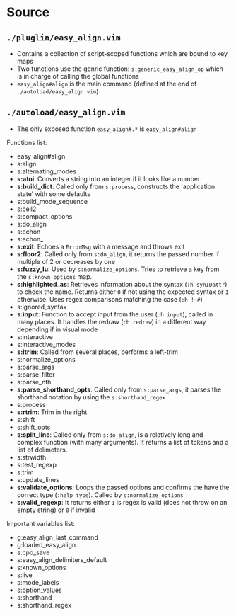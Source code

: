 # Source

## `./pluglin/easy_align.vim`

- Contains a collection of script-scoped functions which are bound to key maps
- Two functions use the genric function: `s:generic_easy_align_op` which is in
  charge of calling the global functions
- `easy_align#align` is the main command (defined at the end of `./autoload/easy_align.vim`)

## `./autoload/easy_align.vim`

- The only exposed function `easy_align#.*` is `easy_align#align`

Functions list:

- easy_align#align
- s:align
- s:alternating_modes
- **s:atoi**: Converts a string into an integer if it looks like a number
- **s:build_dict**: Called only from `s:process`, constructs the 'application state' with some defaults
- s:build_mode_sequence
- s:ceil2
- s:compact_options
- s:do_align
- s:echon
- s:echon_
- **s:exit**: Echoes a `ErrorMsg` with a message and throws exit
- **s:floor2**: Called only from `s:do_align`, it returns the passed number if
  multiple of 2 or decreases by one
- **s:fuzzy_lu**: Used by `s:normalize_options`. Tries to retrieve a key from the `s:known_options` map.
- **s:highlighted_as**: Retrieves information about the syntax (`:h synIDattr`) to
  check the name. Returns either `0` if not using the expected syntax or `1`
  otherwise. Uses regex comparisons matching the case (`:h !~#`)
- s:ignored_syntax
- **s:input**: Function to accept input from the user (`:h input`), called in many
  places. It handles the redraw (`:h redraw`) in a different way depending if
  in visual mode
- s:interactive
- s:interactive_modes
- **s:ltrim**: Called from several places, performs a left-trim
- s:normalize_options
- s:parse_args
- s:parse_filter
- s:parse_nth
- **s:parse_shorthand_opts**: Called only from `s:parse_args`, it parses the
  shorthand notation by using the `s:shorthand_regex`
- s:process
- **s:rtrim**: Trim in the right
- s:shift
- s:shift_opts
- **s:split_line**: Called only from `s:do_align`, is a relatively long and complex
  function (with many arguments). It returns a list of tokens and a list of
  delimeters.
- s:strwidth
- s:test_regexp
- s:trim
- s:update_lines
- **s:validate_options**: Loops the passed options and confirms the have the
  correct type (`:help type`). Called by `s:normalize_options`
- **s:valid_regexp**: It returns either `1` is regex is valid (does not throw on an
  empty string) or `0` if invalid

Important variables list:

- g:easy_align_last_command 
- g:loaded_easy_align
- s:cpo_save 
- s:easy_align_delimiters_default 
- s:known_options 
- s:live 
- s:mode_labels 
- s:option_values 
- s:shorthand 
- s:shorthand_regex

